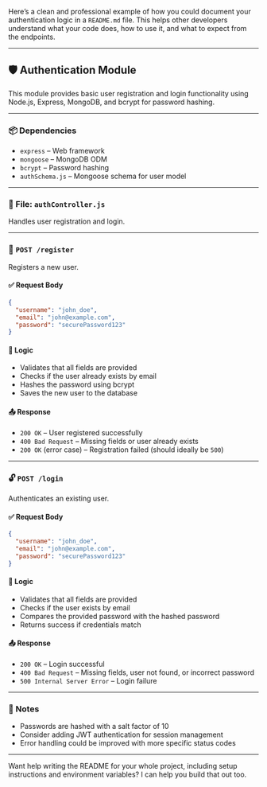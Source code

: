 Here’s a clean and professional example of how you could document your authentication logic in a `README.md` file. This helps other developers understand what your code does, how to use it, and what to expect from the endpoints.

---

## 🛡️ Authentication Module

This module provides basic user registration and login functionality using Node.js, Express, MongoDB, and bcrypt for password hashing.

---

### 📦 Dependencies

- `express` – Web framework
- `mongoose` – MongoDB ODM
- `bcrypt` – Password hashing
- `authSchema.js` – Mongoose schema for user model

---

### 📁 File: `authController.js`

Handles user registration and login.

---

### 🔐 `POST /register`

Registers a new user.

#### ✅ Request Body

```json
{
  "username": "john_doe",
  "email": "john@example.com",
  "password": "securePassword123"
}
```

#### 🔄 Logic

- Validates that all fields are provided
- Checks if the user already exists by email
- Hashes the password using bcrypt
- Saves the new user to the database

#### 📤 Response

- `200 OK` – User registered successfully
- `400 Bad Request` – Missing fields or user already exists
- `200 OK` (error case) – Registration failed (should ideally be `500`)

---

### 🔓 `POST /login`

Authenticates an existing user.

#### ✅ Request Body

```json
{
  "username": "john_doe",
  "email": "john@example.com",
  "password": "securePassword123"
}
```

#### 🔄 Logic

- Validates that all fields are provided
- Checks if the user exists by email
- Compares the provided password with the hashed password
- Returns success if credentials match

#### 📤 Response

- `200 OK` – Login successful
- `400 Bad Request` – Missing fields, user not found, or incorrect password
- `500 Internal Server Error` – Login failure

---

### 🧠 Notes

- Passwords are hashed with a salt factor of 10
- Consider adding JWT authentication for session management
- Error handling could be improved with more specific status codes

---

Want help writing the README for your whole project, including setup instructions and environment variables? I can help you build that out too.
